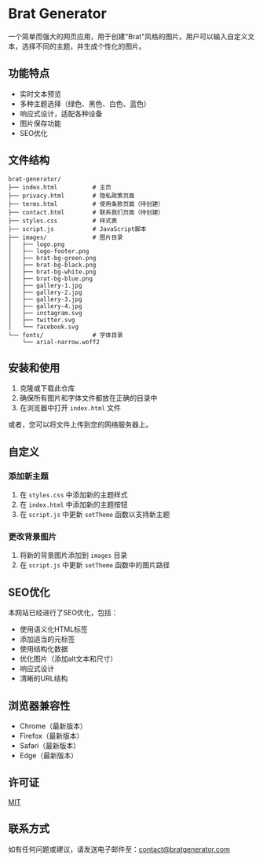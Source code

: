 # Brat Generator

一个简单而强大的网页应用，用于创建"Brat"风格的图片。用户可以输入自定义文本，选择不同的主题，并生成个性化的图片。

## 功能特点

- 实时文本预览
- 多种主题选择（绿色、黑色、白色、蓝色）
- 响应式设计，适配各种设备
- 图片保存功能
- SEO优化

## 文件结构

```
brat-generator/
├── index.html          # 主页
├── privacy.html        # 隐私政策页面
├── terms.html          # 使用条款页面（待创建）
├── contact.html        # 联系我们页面（待创建）
├── styles.css          # 样式表
├── script.js           # JavaScript脚本
├── images/             # 图片目录
│   ├── logo.png
│   ├── logo-footer.png
│   ├── brat-bg-green.png
│   ├── brat-bg-black.png
│   ├── brat-bg-white.png
│   ├── brat-bg-blue.png
│   ├── gallery-1.jpg
│   ├── gallery-2.jpg
│   ├── gallery-3.jpg
│   ├── gallery-4.jpg
│   ├── instagram.svg
│   ├── twitter.svg
│   └── facebook.svg
└── fonts/              # 字体目录
    └── arial-narrow.woff2
```

## 安装和使用

1. 克隆或下载此仓库
2. 确保所有图片和字体文件都放在正确的目录中
3. 在浏览器中打开 `index.html` 文件

或者，您可以将文件上传到您的网络服务器上。

## 自定义

### 添加新主题

1. 在 `styles.css` 中添加新的主题样式
2. 在 `index.html` 中添加新的主题按钮
3. 在 `script.js` 中更新 `setTheme` 函数以支持新主题

### 更改背景图片

1. 将新的背景图片添加到 `images` 目录
2. 在 `script.js` 中更新 `setTheme` 函数中的图片路径

## SEO优化

本网站已经进行了SEO优化，包括：

- 使用语义化HTML标签
- 添加适当的元标签
- 使用结构化数据
- 优化图片（添加alt文本和尺寸）
- 响应式设计
- 清晰的URL结构

## 浏览器兼容性

- Chrome（最新版本）
- Firefox（最新版本）
- Safari（最新版本）
- Edge（最新版本）

## 许可证

[MIT](LICENSE)

## 联系方式

如有任何问题或建议，请发送电子邮件至：contact@bratgenerator.com